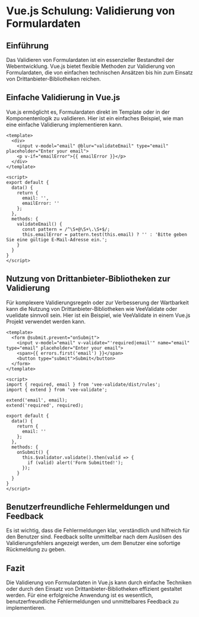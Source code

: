 
# Vue.js Schulung: Validierung von Formulardaten

## Einführung

Das Validieren von Formulardaten ist ein essenzieller Bestandteil der Webentwicklung. Vue.js bietet flexible Methoden zur Validierung von Formulardaten, die von einfachen technischen Ansätzen bis hin zum Einsatz von Drittanbieter-Bibliotheken reichen.

## Einfache Validierung in Vue.js

Vue.js ermöglicht es, Formulardaten direkt im Template oder in der Komponentenlogik zu validieren. Hier ist ein einfaches Beispiel, wie man eine einfache Validierung implementieren kann.

```vue
<template>
  <div>
    <input v-model="email" @blur="validateEmail" type="email" placeholder="Enter your email">
    <p v-if="emailError">{{ emailError }}</p>
  </div>
</template>

<script>
export default {
  data() {
    return {
      email: '',
      emailError: ''
    };
  },
  methods: {
    validateEmail() {
      const pattern = /^\S+@\S+\.\S+$/;
      this.emailError = pattern.test(this.email) ? '' : 'Bitte geben Sie eine gültige E-Mail-Adresse ein.';
    }
  }
}
</script>
```

## Nutzung von Drittanbieter-Bibliotheken zur Validierung

Für komplexere Validierungsregeln oder zur Verbesserung der Wartbarkeit kann die Nutzung von Drittanbieter-Bibliotheken wie VeeValidate oder vuelidate sinnvoll sein. Hier ist ein Beispiel, wie VeeValidate in einem Vue.js Projekt verwendet werden kann.

```vue
<template>
  <form @submit.prevent="onSubmit">
    <input v-model="email" v-validate="'required|email'" name="email" type="email" placeholder="Enter your email">
    <span>{{ errors.first('email') }}</span>
    <button type="submit">Submit</button>
  </form>
</template>

<script>
import { required, email } from 'vee-validate/dist/rules';
import { extend } from 'vee-validate';

extend('email', email);
extend('required', required);

export default {
  data() {
    return {
      email: ''
    };
  },
  methods: {
    onSubmit() {
      this.$validator.validate().then(valid => {
        if (valid) alert('Form Submitted!');
      });
    }
  }
}
</script>
```

## Benutzerfreundliche Fehlermeldungen und Feedback

Es ist wichtig, dass die Fehlermeldungen klar, verständlich und hilfreich für den Benutzer sind. Feedback sollte unmittelbar nach dem Auslösen des Validierungsfehlers angezeigt werden, um dem Benutzer eine sofortige Rückmeldung zu geben.

## Fazit

Die Validierung von Formulardaten in Vue.js kann durch einfache Techniken oder durch den Einsatz von Drittanbieter-Bibliotheken effizient gestaltet werden. Für eine erfolgreiche Anwendung ist es wesentlich, benutzerfreundliche Fehlermeldungen und unmittelbares Feedback zu implementieren.
